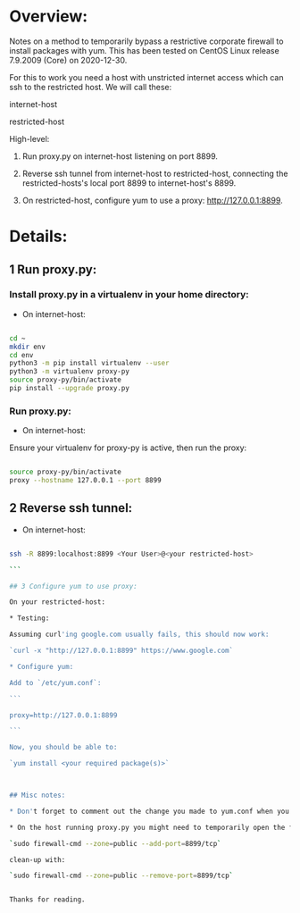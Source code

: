 # Overview:

Notes on a method to temporarily bypass a restrictive corporate firewall to install packages with yum. This has been tested on CentOS Linux release 7.9.2009 (Core) on 2020-12-30. 

For this to work you need a host with unstricted internet access which can ssh to the restricted host. We will call these:

internet-host

restricted-host

High-level: 

1) Run proxy.py on internet-host listening on port 8899.

2) Reverse ssh tunnel from internet-host to restricted-host, connecting the restricted-hosts's local port 8899 to internet-host's 8899.

3) On restricted-host, configure yum to use a proxy: http://127.0.0.1:8899.

# Details:

## 1 Run proxy.py:

### Install proxy.py in a virtualenv in your home directory:

* On internet-host:

```bash

cd ~
mkdir env
cd env
python3 -m pip install virtualenv --user
python3 -m virtualenv proxy-py
source proxy-py/bin/activate
pip install --upgrade proxy.py

```

### Run proxy.py:

* On internet-host:

Ensure your virtualenv for proxy-py is active, then run the proxy:

```bash

source proxy-py/bin/activate
proxy --hostname 127.0.0.1 --port 8899

```

## 2 Reverse ssh tunnel:

* On internet-host:

````bash

ssh -R 8899:localhost:8899 <Your User>@<your restricted-host>

```

## 3 Configure yum to use proxy:

On your restricted-host:

* Testing:

Assuming curl'ing google.com usually fails, this should now work:

`curl -x "http://127.0.0.1:8899" https://www.google.com`

* Configure yum:

Add to `/etc/yum.conf`:

```

proxy=http://127.0.0.1:8899

```

Now, you should be able to:

`yum install <your required package(s)>`



## Misc notes:

* Don't forget to comment out the change you made to yum.conf when you are done. 

* On the host running proxy.py you might need to temporarily open the firewall for the proxy port:

`sudo firewall-cmd --zone=public --add-port=8899/tcp`

clean-up with:

`sudo firewall-cmd --zone=public --remove-port=8899/tcp`


Thanks for reading. 
